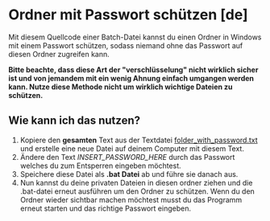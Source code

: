 # Ordner mit Passwort schützen [de]

Mit diesem Quellcode einer Batch-Datei kannst du einen Ordner in Windows mit einem Passwort schützen, sodass niemand ohne das Passwort auf diesen Ordner zugreifen kann.

**Bitte beachte, dass diese Art der "verschlüsselung" nicht wirklich sicher ist und von jemandem mit ein wenig Ahnung einfach umgangen werden kann. Nutze diese Methode nicht um wirklich wichtige Dateien zu schützen.**

## Wie kann ich das nutzen?

1. Kopiere den **gesamten** Text aus der Textdatei [folder_with_password.txt](../folder_with_password.txt) und erstelle eine neue Datei auf deinem Computer mit diesem Text.
2. Ändere den Text *INSERT_PASSWORD_HERE* durch das Passwort welches du zum Entsperren eingeben möchtest.
3. Speichere diese Datei als **.bat Datei** ab und führe sie danach aus.
4. Nun kannst du deine privaten Dateien in diesen ordner ziehen und die .bat-datei erneut ausführen um den Ordner zu schützen. Wenn du den Ordner wieder sichtbar machen möchtest musst du das Programm erneut starten und das richtige Passwort eingeben.